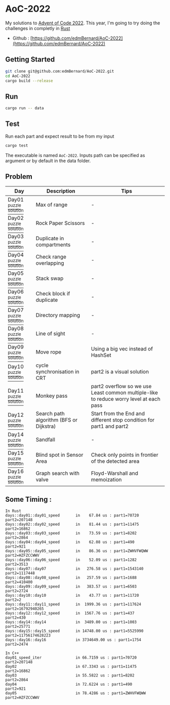 # AoC-2022

My solutions to [Advent of Code 2022](https://adventofcode.com/). This year, I'm going to try doing the challenges in completly in [Rust](https://www.rust-lang.org/)

- Github : [https://github.com/edmBernard/AoC-2022](https://github.com/edmBernard/AoC-2022)

## Getting Started

```bash
git clone git@github.com:edmBernard/AoC-2022.git
cd AoC-2022
cargo build --release
```

## Run

```bash
cargo run -- data
```

## Test

Run each part and expect result to be from my input
```bash
cargo test
```

The executable is named `AoC-2022`. Inputs path can be specified as argument or by default in the data folder.

## Problem

| Day   | Description                | Tips  |
|--     |--                          |--     |
| Day01 [<sup>puzzle</sup>](https://adventofcode.com/2022/day/1 ) [<sup>solution</sup>](src/days/day01.rs) | Max of range                 | -     |
| Day02 [<sup>puzzle</sup>](https://adventofcode.com/2022/day/2 ) [<sup>solution</sup>](src/days/day02.rs) | Rock Paper Scissors          | -     |
| Day03 [<sup>puzzle</sup>](https://adventofcode.com/2022/day/3 ) [<sup>solution</sup>](src/days/day03.rs) | Duplicate in compartments    | -     |
| Day04 [<sup>puzzle</sup>](https://adventofcode.com/2022/day/4 ) [<sup>solution</sup>](src/days/day04.rs) | Check range overlapping      | -     |
| Day05 [<sup>puzzle</sup>](https://adventofcode.com/2022/day/5 ) [<sup>solution</sup>](src/days/day05.rs) | Stack swap                   | -     |
| Day06 [<sup>puzzle</sup>](https://adventofcode.com/2022/day/6 ) [<sup>solution</sup>](src/days/day06.rs) | Check block if duplicate     | -     |
| Day07 [<sup>puzzle</sup>](https://adventofcode.com/2022/day/7 ) [<sup>solution</sup>](src/days/day07.rs) | Directory mapping            | -     |
| Day08 [<sup>puzzle</sup>](https://adventofcode.com/2022/day/8 ) [<sup>solution</sup>](src/days/day08.rs) | Line of sight                | -     |
| Day09 [<sup>puzzle</sup>](https://adventofcode.com/2022/day/9 ) [<sup>solution</sup>](src/days/day09.rs) | Move rope                    | Using a big vec instead of HashSet |
| Day10 [<sup>puzzle</sup>](https://adventofcode.com/2022/day/10) [<sup>solution</sup>](src/days/day10.rs) | cycle synchronisation in CRT | part2 is a visual solution  |
| Day11 [<sup>puzzle</sup>](https://adventofcode.com/2022/day/11) [<sup>solution</sup>](src/days/day11.rs) | Monkey pass | part2 overflow so we use Least common multiple-like to reduce worry level at each pass |
| Day12 [<sup>puzzle</sup>](https://adventofcode.com/2022/day/12) [<sup>solution</sup>](src/days/day12.rs) | Search path algorithm (BFS or Dijkstra) | Start from the End and different stop condition for part1 and part2 |
| Day14 [<sup>puzzle</sup>](https://adventofcode.com/2022/day/14) [<sup>solution</sup>](src/days/day14.rs) | Sandfall | - |
| Day15 [<sup>puzzle</sup>](https://adventofcode.com/2022/day/15) [<sup>solution</sup>](src/days/day15.rs) | Blind spot in Sensor Area | Check only points in frontier of the detected area |
| Day16 [<sup>puzzle</sup>](https://adventofcode.com/2022/day/16) [<sup>solution</sup>](src/days/day16.rs) | Graph search with valve | Floyd-Warshall and memoization |

## Some Timing :

```
In Rust
days::day01::day01_speed       in    67.84 us : part1=70720      part2=207148
days::day02::day02_speed       in    81.44 us : part1=11475      part2=16862
days::day03::day03_speed       in    73.59 us : part1=8202       part2=2864
days::day04::day04_speed       in    62.08 us : part1=490        part2=921
days::day05::day05_speed       in    86.36 us : part1=ZWHVFWQWW  part2=HZFZCCWWV
days::day06::day06_speed       in    52.09 us : part1=1282       part2=3513
days::day07::day07             in   276.58 us : part1=1543140    part2=1117448
days::day08::day08_speed       in   257.59 us : part1=1688       part2=410400
days::day09::day09_speed       in   383.57 us : part1=6503       part2=2724
days::day10::day10             in    43.77 us : part1=11720      part2=2
days::day11::day11_speed       in  1999.36 us : part1=117624     part2=16792940265
days::day12::day12_speed       in  1567.76 us : part1=437        part2=430
days::day14::day14             in  3489.00 us : part1=1003       part2=25771
days::day15::day15_speed       in 14748.00 us : part1=5525990    part2=11756174628223
days::day16::day16             in 3734649.00 us : part1=1754       part2=2474

In C++
day01_speed_iter               in 66.7159 us : part1=70720      part2=207148
day02                          in 67.3343 us : part1=11475      part2=16862
day03                          in 55.5822 us : part1=8202       part2=2864
day04                          in 72.6224 us : part1=490        part2=921
day05                          in 78.4286 us : part1=ZWHVFWQWW  part2=HZFZCCWWV
```